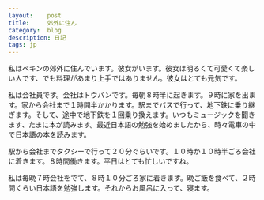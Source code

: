 ```yaml
---
layout:    post
title:     郊外に住ん
category:  blog
description: 日記
tags: jp
---
```

私はペキンの郊外に住んでいます。彼女がいます。彼女は明るくて可愛くて楽しい人です、でも料理があまり上手ではありません。彼女はとても元気です。

私は会社員です。会社はトウバンです。毎朝８時半に起きます。９時に家を出ます。家から会社まで１時間半かかります。駅までバスで行って、地下鉄に乗り継ぎます。そして、途中で地下鉄を１回乗り換えます。いつもミュージックを聞きます、たまに本が読みます。最近日本語の勉強を始めましたから、時々電車の中で日本語の本を読みます。

駅から会社までタクシーで行って２０分ぐらいです。１０時か１０時半ごろ会社に着きます。８時間働きます。平日はとても忙しいですね。

私は毎晩７時会社をでて、８時１０分ごろ家に着きます。晩ご飯を食べて、２時間くらい日本語を勉強します。それからお風呂に入って、寝ます。